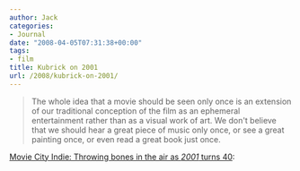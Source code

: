 ```yaml
---
author: Jack
categories:
- Journal
date: "2008-04-05T07:31:38+00:00"
tags:
- film
title: Kubrick on 2001
url: /2008/kubrick-on-2001/
---
```


> The whole idea that a movie should be seen only once is an extension of our traditional conception of the film as an ephemeral entertainment rather than as a visual work of art. We don't believe that we should hear a great piece of music only once, or see a great painting once, or even read a great book just once.

[Movie City Indie: Throwing bones in the air as _2001_ turns 40][1]:

 [1]: http://www.mcnblogs.com/mcindie/archives/2008/04/101_links_as_20.html
